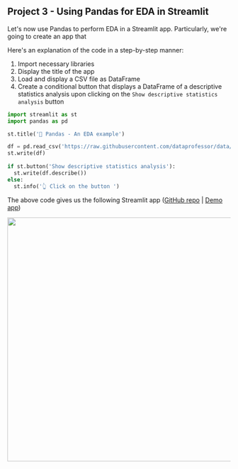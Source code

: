 ## Project 3 - Using Pandas for EDA in Streamlit

Let's now use Pandas to perform EDA in a Streamlit app. Particularly, we're going to create an app that 

Here's an explanation of the code in a step-by-step manner:
1. Import necessary libraries
2. Display the title of the app
3. Load and display a CSV file as DataFrame
4. Create a conditional button that displays a DataFrame of a descriptive statistics analysis upon clicking on the `Show descriptive statistics analysis` button

```Python
import streamlit as st
import pandas as pd

st.title('🐼 Pandas - An EDA example')

df = pd.read_csv('https://raw.githubusercontent.com/dataprofessor/data/master/delaney_solubility_with_descriptors.csv')
st.write(df)
  
if st.button('Show descriptive statistics analysis'):
  st.write(df.describe())
else:
  st.info('👆 Click on the button ')
```

The above code gives us the following Streamlit app ([GitHub repo](https://github.com/dataprofessor/st-pandas-example-2) | [Demo app](https://dataprofessor-st-pandas-example-2-streamlit-app-8ywtu6.streamlit.app))

<p align="left">
  <img src="../img/lesson-5-pandas-eda-example-streamlit-app.gif" height="550">
</p>
